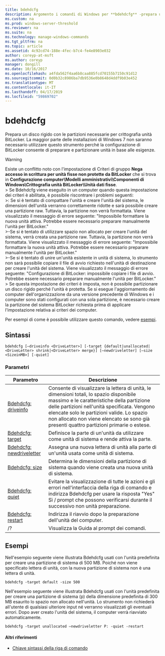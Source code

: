 ```yaml
---
title: bdehdcfg
description: Argomento i comandi di Windows per **bdehdcfg** -prepara un disco rigido con le partizioni necessarie per crittografia unità BitLocker.
ms.custom: na
ms.prod: windows-server-threshold
ms.reviewer: na
ms.suite: na
ms.technology: manage-windows-commands
ms.tgt_pltfrm: na
ms.topic: article
ms.assetid: 4c92cd74-188e-4fec-b7c4-fe4e8903e032
author: coreyp-at-msft
ms.author: coreyp
manager: dongill
ms.date: 10/16/2017
ms.openlocfilehash: a4fda562f4aa6b8caa885fcd70155b7150c91d12
ms.sourcegitcommit: 0d0b32c8986ba7db9536e0b8648d4ddf9b03e452
ms.translationtype: MT
ms.contentlocale: it-IT
ms.lasthandoff: 04/17/2019
ms.locfileid: "59869702"
---
```

# <a name="bdehdcfg"></a>bdehdcfg



Prepara un disco rigido con le partizioni necessarie per crittografia unità BitLocker. La maggior parte delle installazioni di Windows 7 non saranno necessario utilizzare questo strumento perché la configurazione di BitLocker consente di preparare e partizionare unità in base alle esigenze.

> [!WARNING]
> Esiste un conflitto noto con l'impostazione di Criteri di gruppo **Nega accesso in scrittura per unità fisse non protette da BitLocker** che si trova in **Configurazione computer\Modelli amministrativi\Componenti di Windows\Crittografia unità BitLocker\Unità dati fisse**.</br>> Se Bdehdcfg viene eseguito in un computer quando questa impostazione dei criteri è abilitata, è possibile riscontrare i problemi seguenti:</br>>: Se si è tentato di compattare l'unità e creare l'unità del sistema, le dimensioni dell'unità verranno correttamente ridotte e sarà possibile creare una partizione raw. Tuttavia, la partizione non verrà formattata. Viene visualizzato il messaggio di errore seguente: "Impossibile formattare la nuova unità attiva. Potrebbe essere necessario preparare manualmente l'unità per BitLocker."</br>>-Se si è tentato di utilizzare spazio non allocato per creare l'unità del sistema, verrà creata una partizione raw. Tuttavia, la partizione non verrà formattata. Viene visualizzato il messaggio di errore seguente: "Impossibile formattare la nuova unità attiva. Potrebbe essere necessario preparare manualmente l'unità per BitLocker."</br>>-Se si è tentato di unire un'unità esistente in unità di sistema, lo strumento non sarà possibile copiare il file di avvio richiesto nell'unità di destinazione per creare l'unità del sistema. Viene visualizzato il messaggio di errore seguente: "Configurazione di BitLocker: impossibile copiare i file di avvio. Potrebbe essere necessario preparare manualmente l'unità per BitLocker."</br>> Se questa impostazione dei criteri è imposta, non è possibile partizionare un disco rigido perché l'unità è protetta. Se si esegue l'aggiornamento dei computer dell'organizzazione da una versione precedente di Windows e i computer sono stati configurati con una sola partizione, è necessario creare la partizione del sistema BitLocker richiesta prima di applicare l'impostazione relativa ai criteri dei computer.

Per esempi di come è possibile utilizzare questo comando, vedere [esempi](#BKMK_Examples).

## <a name="syntax"></a>Sintassi

```
bdehdcfg [–driveinfo <DriveLetter>] [-target {default|unallocated|<DriveLetter> shrink|<DriveLetter> merge}] [–newdriveletter] [–size <SizeinMB>] [-quiet]
```

### <a name="parameters"></a>Parametri

|Parametro|Descrizione|
|---------|-----------|
|[Bdehdcfg: driveinfo](bdehdcfg-driveinfo.md)|Consente di visualizzare la lettera di unità, le dimensioni totali, lo spazio disponibile massimo e le caratteristiche della partizione delle partizioni nell'unità specificata. Vengono elencate solo le partizioni valide. Lo spazio non allocato non viene elencato se sono già presenti quattro partizioni primarie o estese.|
|[Bdehdcfg: target](bdehdcfg-target.md)|Definisce la parte di un'unità da utilizzare come unità di sistema e rende attiva la parte.|
|[Bdehdcfg: newdriveletter](bdehdcfg-newdriveletter.md)|Assegna una nuova lettera di unità alla parte di un'unità usata come unità di sistema.|
|[Bdehdcfg: size](bdehdcfg-size.md)|Determina le dimensioni della partizione di sistema quando viene creata una nuova unità di sistema.|
|[Bdehdcfg: quiet](bdehdcfg-quiet.md)|Evitare la visualizzazione di tutte le azioni e gli errori nell'interfaccia della riga di comando e indirizza Bdehdcfg per usare la risposta "Yes" Sì / prompt che possono verificarsi durante il successivo non unità preparazione.|
|[Bdehdcfg: restart](bdehdcfg-restart.md)|Indirizza il riavvio dopo la preparazione dell'unità del computer.|
|/?|Visualizza la Guida al prompt dei comandi.|

## <a name="BKMK_Examples"></a>Esempi

Nell'esempio seguente viene illustrata Bdehdcfg usati con l'unità predefinita per creare una partizione di sistema di 500 MB. Poiché non viene specificato lettera di unità, con la nuova partizione di sistema non è una lettera di unità.
```
bdehdcfg -target default -size 500
```
Nell'esempio seguente viene illustrata Bdehdcfg usati con l'unità predefinita per creare una partizione di sistema (p) della dimensione predefinita di 300 MB esaurito lo spazio non allocato nell'unità. Lo strumento non richiederà all'utente di qualsiasi ulteriore input né verranno visualizzati gli eventuali errori. Dopo aver creato l'unità del sistema, il computer verrà riavviato automaticamente.
```
bdehdcfg -target unallocated –newdriveletter P: -quiet -restart
```

#### <a name="additional-references"></a>Altri riferimenti

-   [Chiave sintassi della riga di comando](command-line-syntax-key.md)